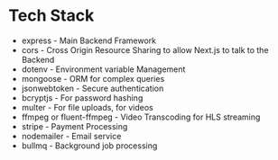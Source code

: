 # Tech Stack

- express - Main Backend Framework
- cors - Cross Origin Resource Sharing to allow Next.js to talk to the Backend
- dotenv - Environment variable Management
- mongoose - ORM for complex queries
- jsonwebtoken - Secure authentication
- bcryptjs - For password hashing
- multer - For file uploads, for videos
- ffmpeg or fluent-ffmpeg - Video Transcoding for HLS streaming
- stripe - Payment Processing
- nodemailer - Email service
- bullmq - Background job processing
